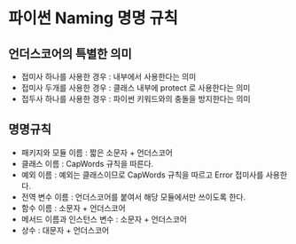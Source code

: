 # 파이썬 Naming 명명 규칙

## 언더스코어의 특별한 의미

- 접미사 하나를 사용한 경우 : 내부에서 사용한다는 의미
- 접미사 두개를 사용한 경우 : 클래스 내부에 protect 로 사용한다는 의미
- 접두사 하나를 사용한 경우 : 파이썬 키워드와의 충돌을 방지한다는 의미

## 명명규칙

- 패키지와 모듈 이름 : 짧은 소문자 + 언더스코어
- 클래스 이름 : CapWords 규칙을 따른다.
- 예외 이름 : 예외는 클래스이므로 CapWords 규칙을 따르고 Error 접미사를 사용한다.
- 전역 변수 이름 : 언더스코어를 붙여서 해당 모듈에서만 쓰이도록 한다.
- 함수 이름 : 소문자 + 언더스코어
- 메서드 이름과 인스턴스 변수 : 소문자 + 언더스코어
- 상수 : 대문자 + 언더스코어
